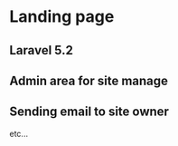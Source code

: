 # Landing page

## Laravel 5.2

## Admin area for site manage

## Sending email to site owner

etc...
